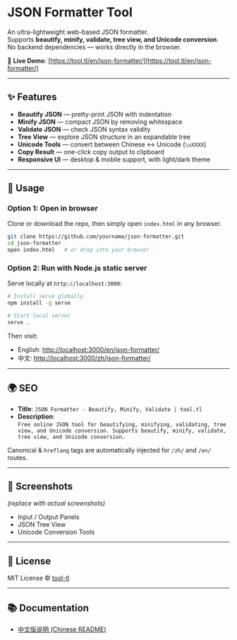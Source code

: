 # JSON Formatter Tool

An ultra-lightweight web-based JSON formatter.  
Supports **beautify, minify, validate, tree view, and Unicode conversion**.  
No backend dependencies — works directly in the browser.

🔗 **Live Demo**: [https://tool.tl/en/json-formatter/](https://tool.tl/en/json-formatter/)

---

## ✨ Features

- **Beautify JSON** — pretty-print JSON with indentation  
- **Minify JSON** — compact JSON by removing whitespace  
- **Validate JSON** — check JSON syntax validity  
- **Tree View** — explore JSON structure in an expandable tree  
- **Unicode Tools** — convert between Chinese ↔ Unicode (`\uXXXX`)  
- **Copy Result** — one-click copy output to clipboard  
- **Responsive UI** — desktop & mobile support, with light/dark theme  

---

## 🚀 Usage

### Option 1: Open in browser
Clone or download the repo, then simply open `index.html` in any browser.

```bash
git clone https://github.com/yourname/json-formatter.git
cd json-formatter
open index.html   # or drag into your browser
```

### Option 2: Run with Node.js static server
Serve locally at `http://localhost:3000`:

```bash
# Install serve globally
npm install -g serve

# Start local server
serve .
```

Then visit:  
- English: [http://localhost:3000/en/json-formatter/](http://localhost:3000/en/json-formatter/)  
- 中文: [http://localhost:3000/zh/json-formatter/](http://localhost:3000/zh/json-formatter/)  

---

## 🌍 SEO

- **Title**: `JSON Formatter - Beautify, Minify, Validate | tool.tl`  
- **Description**:  
  `Free online JSON tool for beautifying, minifying, validating, tree view, and Unicode conversion. Supports beautify, minify, validate, tree view, and Unicode conversion.`  

Canonical & `hreflang` tags are automatically injected for `/zh/` and `/en/` routes.

---

## 📸 Screenshots

*(replace with actual screenshots)*

- Input / Output Panels  
- JSON Tree View  
- Unicode Conversion Tools  

---

## 📄 License

MIT License © [tool-tl](https://tool.tl)

---

## 📚 Documentation

- [中文版说明 (Chinese README)](README.zh.md)
